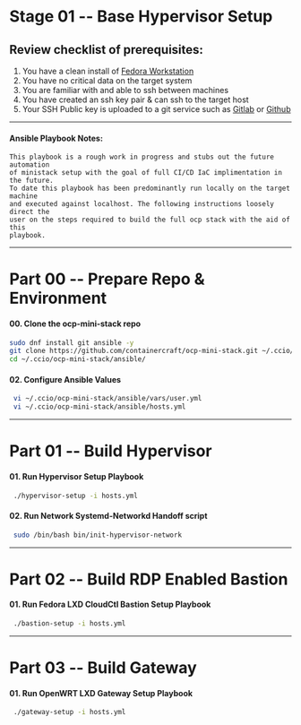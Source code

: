 # Stage 01 -- Base Hypervisor Setup
## Review checklist of prerequisites:
1. You have a clean install of [Fedora Workstation](https://getfedora.org/en/workstation/)
2. You have no critical data on the target system
3. You are familiar with and able to ssh between machines
4. You have created an ssh key pair & can ssh to the target host
5. Your SSH Public key is uploaded to a git service such as [Gitlab](https://gitlab.com/) or [Github](https://github.com/)
    
--------------------------------------------------------------------------------
#### Ansible Playbook Notes:
````
This playbook is a rough work in progress and stubs out the future automation
of ministack setup with the goal of full CI/CD IaC implimentation in the future.
To date this playbook has been predominantly run locally on the target machine 
and executed against localhost. The following instructions loosely direct the
user on the steps required to build the full ocp stack with the aid of this
playbook. 
````
--------------------------------------------------------------------------------
# Part 00 -- Prepare Repo & Environment
#### 00\. Clone the ocp-mini-stack repo
```sh
sudo dnf install git ansible -y
git clone https://github.com/containercraft/ocp-mini-stack.git ~/.ccio/ocp-mini-stack
cd ~/.ccio/ocp-mini-stack/ansible/
```
#### 02\. Configure Ansible Values
```sh
 vi ~/.ccio/ocp-mini-stack/ansible/vars/user.yml
 vi ~/.ccio/ocp-mini-stack/ansible/hosts.yml
```
--------------------------------------------------------------------------------
# Part 01 -- Build Hypervisor
#### 01\. Run Hypervisor Setup Playbook
```sh
 ./hypervisor-setup -i hosts.yml
```
#### 02\. Run Network Systemd-Networkd Handoff script
```sh
 sudo /bin/bash bin/init-hypervisor-network
```
--------------------------------------------------------------------------------
# Part 02 -- Build RDP Enabled Bastion
#### 01\. Run Fedora LXD CloudCtl Bastion Setup Playbook
```sh
 ./bastion-setup -i hosts.yml
```
--------------------------------------------------------------------------------
# Part 03 -- Build Gateway
#### 01\. Run OpenWRT LXD Gateway Setup Playbook
```sh
 ./gateway-setup -i hosts.yml
```
